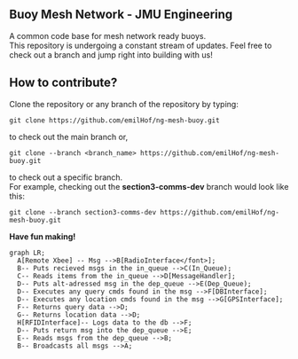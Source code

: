 ## Buoy Mesh Network - JMU Engineering

A common code base for mesh network ready buoys.\
This repository is undergoing a constant stream of updates. Feel free to check
out a branch and jump right into building with us!

## How to contribute?
Clone the repository or any branch of the repository by typing:

`git clone https://github.com/emilHof/ng-mesh-buoy.git`

to check out the main branch or,

`git clone --branch <branch_name> https://github.com/emilHof/ng-mesh-buoy.git`

to check out a specific branch.\
For example, checking out the **section3-comms-dev** branch would look like this:

`git clone --branch section3-comms-dev https://github.com/emilHof/ng-mesh-buoy.git`


**Have fun making!**

```mermaid
graph LR;
  A[Remote Xbee] -- Msg -->B[RadioInterface</font>];
  B-- Puts recieved msgs in the in_queue -->C(In_Queue);
  C-- Reads items from the in_queue -->D[MessageHandler];
  D-- Puts alt-adressed msg in the dep_queue -->E(Dep_Queue);
  D-- Executes any query cmds found in the msg -->F[DBInterface];
  D-- Executes any location cmds found in the msg -->G[GPSInterface];
  F-- Returns query data -->D;
  G-- Returns location data -->D;
  H[RFIDInterface]-- Logs data to the db -->F;
  D-- Puts return msg into the dep_queue -->E;
  E-- Reads msgs from the dep_queue -->B;
  B-- Broadcasts all msgs -->A;
```
